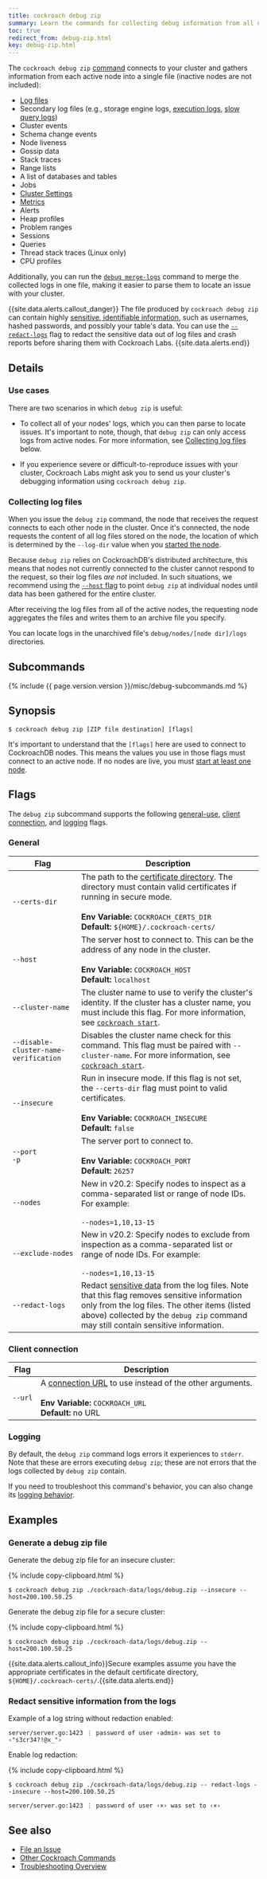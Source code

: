 ```yaml
---
title: cockroach debug zip
summary: Learn the commands for collecting debug information from all nodes in your cluster.
toc: true
redirect_from: debug-zip.html
key: debug-zip.html
---
```


The `cockroach debug zip` [command](cockroach-commands.html) connects to your cluster and gathers information from each active node into a single file (inactive nodes are not included):

- [Log files](debug-and-error-logs.html)
- Secondary log files (e.g., storage engine logs, [execution logs](query-behavior-troubleshooting.html#cluster-wide-execution-logs), [slow query logs](query-behavior-troubleshooting.html#using-the-slow-query-log))
- Cluster events
- Schema change events
- Node liveness
- Gossip data
- Stack traces
- Range lists
- A list of databases and tables
- Jobs
- [Cluster Settings](cluster-settings.html)
- [Metrics](admin-ui-custom-chart-debug-page.html#available-metrics)
- Alerts
- Heap profiles
- Problem ranges
- Sessions
- Queries
- Thread stack traces (Linux only)
- CPU profiles

Additionally, you can run the [`debug merge-logs`](cockroach-debug-merge-logs.html) command to merge the collected logs in one file, making it easier to parse them to locate an issue with your cluster.

{{site.data.alerts.callout_danger}}
The file produced by `cockroach debug zip` can contain highly [sensitive, identifiable information](debug-and-error-logs.html#redacted-logs), such as usernames, hashed passwords, and possibly your table's data. You can use the [`--redact-logs`](#redact-sensitive-information-from-the-logs) flag to redact the sensitive data out of log files and crash reports before sharing them with Cockroach Labs.
{{site.data.alerts.end}}

## Details

### Use cases

There are two scenarios in which `debug zip` is useful:

- To collect all of your nodes' logs, which you can then parse to locate issues. It's important to note, though, that `debug zip` can only access logs from active nodes. For more information, see [Collecting log files](#collecting-log-files) below.

- If you experience severe or difficult-to-reproduce issues with your cluster, Cockroach Labs might ask you to send us your cluster's debugging information using `cockroach debug zip`.

### Collecting log files

When you issue the `debug zip` command, the node that receives the request connects to each other node in the cluster. Once it's connected, the node requests the content of all log files stored on the node, the location of which is determined by the `--log-dir` value when you [started the node](cockroach-start.html).

Because `debug zip` relies on CockroachDB's distributed architecture, this means that nodes not currently connected to the cluster cannot respond to the request, so their log files *are not* included. In such situations, we recommend using the [`--host` flag](#general) to point `debug zip` at individual nodes until data has been gathered for the entire cluster.

After receiving the log files from all of the active nodes, the requesting node aggregates the files and writes them to an archive file you specify.

You can locate logs in the unarchived file's `debug/nodes/[node dir]/logs` directories.

## Subcommands

{% include {{ page.version.version }}/misc/debug-subcommands.md %}

## Synopsis

~~~ shell
$ cockroach debug zip [ZIP file destination] [flags]
~~~

It's important to understand that the `[flags]` here are used to connect to CockroachDB nodes. This means the values you use in those flags must connect to an active node. If no nodes are live, you must [start at least one node](cockroach-start.html).

## Flags

The `debug zip` subcommand supports the following [general-use](#general), [client connection](#client-connection), and [logging](#logging) flags.

### General

Flag | Description
-----|-----------
`--certs-dir` | The path to the [certificate directory](cockroach-cert.html). The directory must contain valid certificates if running in secure mode.<br><br>**Env Variable:** `COCKROACH_CERTS_DIR`<br>**Default:** `${HOME}/.cockroach-certs/`
`--host` | The server host to connect to. This can be the address of any node in the cluster. <br><br>**Env Variable:** `COCKROACH_HOST`<br>**Default:** `localhost`
`--cluster-name` | The cluster name to use to verify the cluster's identity. If the cluster has a cluster name, you must include this flag. For more information, see [`cockroach start`](cockroach-start.html#general).
`--disable-cluster-name-verification` | Disables the cluster name check for this command. This flag must be paired with `--cluster-name`. For more information, see [`cockroach start`](cockroach-start.html#general).
`--insecure` | Run in insecure mode. If this flag is not set, the `--certs-dir` flag must point to valid certificates.<br><br>**Env Variable:** `COCKROACH_INSECURE`<br>**Default:** `false`
`--port`<br>`-p` | The server port to connect to. <br><br>**Env Variable:** `COCKROACH_PORT`<br>**Default:** `26257`
`--nodes` | <span class="version-tag">New in v20.2:</span> Specify nodes to inspect as a comma-separated list or range of node IDs. For example:<br><br>`--nodes=1,10,13-15`
`--exclude-nodes` | <span class="version-tag">New in v20.2:</span> Specify nodes to exclude from inspection as a comma-separated list or range of node IDs. For example:<br><br>`--nodes=1,10,13-15`
`--redact-logs` | Redact [sensitive data](debug-and-error-logs.html#redacted-logs) from the log files. Note that this flag removes sensitive information only from the log files. The other items (listed above) collected by the `debug zip` command may still contain sensitive information.

### Client connection

Flag | Description
-----|-----------
`--url` | A [connection URL](connection-parameters.html#connect-using-a-url) to use instead of the other arguments.<br><br>**Env Variable:** `COCKROACH_URL`<br>**Default:** no URL

### Logging

By default, the `debug zip` command logs errors it experiences to `stderr`. Note that these are errors executing `debug zip`; these are not errors that the logs collected by `debug zip` contain.

If you need to troubleshoot this command's behavior, you can also change its [logging behavior](debug-and-error-logs.html).

## Examples

### Generate a debug zip file

Generate the debug zip file for an insecure cluster:

{% include copy-clipboard.html %}
~~~ shell
$ cockroach debug zip ./cockroach-data/logs/debug.zip --insecure --host=200.100.50.25
~~~

Generate the debug zip file for a secure cluster:

{% include copy-clipboard.html %}
~~~ shell
$ cockroach debug zip ./cockroach-data/logs/debug.zip --host=200.100.50.25
~~~

{{site.data.alerts.callout_info}}Secure examples assume you have the appropriate certificates in the default certificate directory, <code>${HOME}/.cockroach-certs/</code>.{{site.data.alerts.end}}

### Redact sensitive information from the logs

Example of a log string without redaction enabled:

~~~
server/server.go:1423 ⋮ password of user ‹admin› was set to ‹"s3cr34?!@x_"›
~~~

Enable log redaction:

{% include copy-clipboard.html %}
~~~ shell
$ cockroach debug zip ./cockroach-data/logs/debug.zip -- redact-logs --insecure --host=200.100.50.25
~~~

~~~
server/server.go:1423 ⋮ password of user ‹×› was set to ‹×›
~~~

## See also

- [File an Issue](file-an-issue.html)
- [Other Cockroach Commands](cockroach-commands.html)
- [Troubleshooting Overview](troubleshooting-overview.html)
